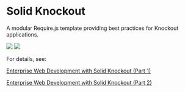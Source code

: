 # Solid Knockout

A modular Require.js template providing best practices for Knockout applications.

<img src="https://blogs.oracle.com/geertjan/resource/solid-knockout-1.png" />

<img src="https://blogs.oracle.com/geertjan/resource/solid-knockout-2.png" />

For details, see:

<a href="https://blogs.oracle.com/geertjan/entry/enterprise_web_development_with_solid1">Enterprise Web Development with Solid Knockout (Part 1)</a>

<a href="https://blogs.oracle.com/geertjan/entry/enterprise_web_development_with_solid1">Enterprise Web Development with Solid Knockout (Part 2)</a>


